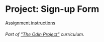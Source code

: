# Project: Sign-up Form

[Assignment instructions](https://www.theodinproject.com/lessons/node-path-intermediate-html-and-css-sign-up-form)

###### Part of ["The Odin Project"](https://www.theodinproject.com/about) curriculum.
